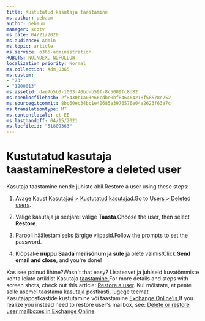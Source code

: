 ```yaml
---
title: Kustutatud kasutaja taastamine
ms.author: pebaum
author: pebaum
manager: scotv
ms.date: 04/21/2020
ms.audience: Admin
ms.topic: article
ms.service: o365-administration
ROBOTS: NOINDEX, NOFOLLOW
localization_priority: Normal
ms.collection: Adm_O365
ms.custom:
- "73"
- "1200013"
ms.assetid: dae7b5b0-1003-40bd-b59f-8c5009fc8d82
ms.openlocfilehash: 2f8430b1a03e66cdbe0bf846464218f58578e252
ms.sourcegitcommit: 8bc60ec34bc1e40685e3976576e04a2623f63a7c
ms.translationtype: MT
ms.contentlocale: et-EE
ms.lasthandoff: 04/15/2021
ms.locfileid: "51809363"
---
```

# <a name="restore-a-deleted-user"></a><span data-ttu-id="21f22-102">Kustutatud kasutaja taastamine</span><span class="sxs-lookup"><span data-stu-id="21f22-102">Restore a deleted user</span></span>

<span data-ttu-id="21f22-103">Kasutaja taastamine nende juhiste abil.</span><span class="sxs-lookup"><span data-stu-id="21f22-103">Restore a user using these steps:</span></span>
  
1. <span data-ttu-id="21f22-104">Avage Kaust [Kasutajad \> Kustutatud kasutajad](https://admin.microsoft.com/adminportal/home#/deletedusers).</span><span class="sxs-lookup"><span data-stu-id="21f22-104">Go to [Users \> Deleted users](https://admin.microsoft.com/adminportal/home#/deletedusers).</span></span>

2. <span data-ttu-id="21f22-105">Valige kasutaja ja seejärel valige **Taasta**.</span><span class="sxs-lookup"><span data-stu-id="21f22-105">Choose the user, then select **Restore**.</span></span>

3. <span data-ttu-id="21f22-106">Parooli häälestamiseks järgige viipasid.</span><span class="sxs-lookup"><span data-stu-id="21f22-106">Follow the prompts to set the password.</span></span>

4. <span data-ttu-id="21f22-107">Klõpsake **nuppu Saada meilisõnum ja sule** ja olete valmis!</span><span class="sxs-lookup"><span data-stu-id="21f22-107">Click **Send email and close**, and you're done!</span></span>

<span data-ttu-id="21f22-108">Kas see polnud lihtne?</span><span class="sxs-lookup"><span data-stu-id="21f22-108">Wasn't that easy?</span></span> <span data-ttu-id="21f22-109">Lisateavet ja juhiseid kuvatõmmiste kohta leiate artiklist Kasutaja [taastamine.](https://docs.microsoft.com/microsoft-365/admin/add-users/restore-user)</span><span class="sxs-lookup"><span data-stu-id="21f22-109">For more details and steps with screen shots, check out this article: [Restore a user](https://docs.microsoft.com/microsoft-365/admin/add-users/restore-user).</span></span> <span data-ttu-id="21f22-110">Kui mõistate, et peate selle asemel taastama kasutaja postkasti, lugege teemat Kasutajapostkastide kustutamine või taastamine [Exchange Online'is.](https://docs.microsoft.com/exchange/recipients-in-exchange-online/delete-or-restore-mailboxes)</span><span class="sxs-lookup"><span data-stu-id="21f22-110">If you realize you instead need to restore user's mailbox, see: [Delete or restore user mailboxes in Exchange Online](https://docs.microsoft.com/exchange/recipients-in-exchange-online/delete-or-restore-mailboxes).</span></span>